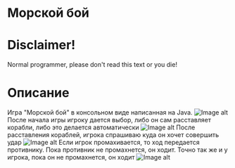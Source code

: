# Морской бой
# Disclaimer!
Normal programmer, please don't read this text or you die!
# Описание
Игра "Морской бой" в консольном виде написанная на Java. 
![Image alt](https://github.com/ctrlz1337/sea_fight/raw/master/1.png)
После начала игры игроку дается выбор, либо он сам расставляет корабли, либо это делается автоматически
![Image alt](https://github.com/ctrlz1337/sea_fight/raw/master/2.png)
После расставления кораблей, игрока спрашиваю куда он хочет совершить удар
![Image alt](https://github.com/ctrlz1337/sea_fight/raw/master/3.png)
Если игрок промахивается, то ход передается противнику. Пока противник не промахнется, он ходит. Точно так же и у игрока, пока он не промахнется, он ходит
![Image alt](https://github.com/ctrlz1337/sea_fight/raw/master/4.png) 
